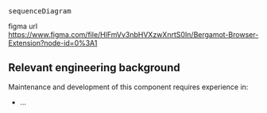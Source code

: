 <pre class="mermaid">sequenceDiagram
</pre>

figma url https://www.figma.com/file/HlFmVv3nbHVXzwXnrtS0In/Bergamot-Browser-Extension?node-id=0%3A1

## Relevant engineering background

Maintenance and development of this component requires experience in:

- ...

